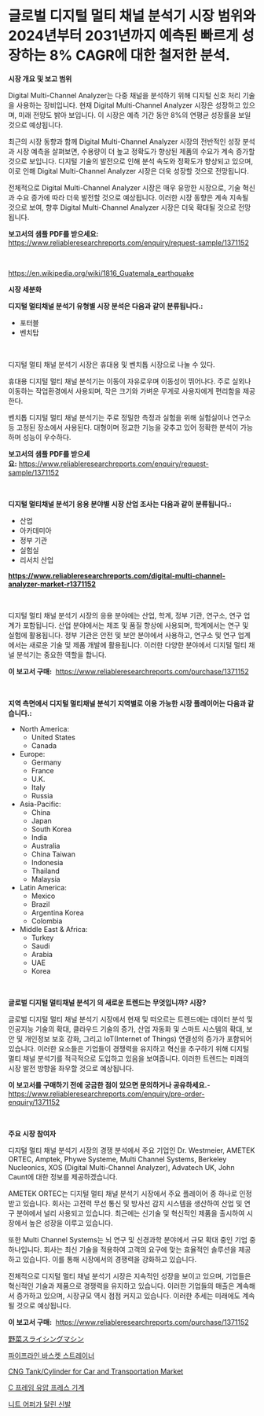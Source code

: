 <p><h1>글로벌 디지털 멀티 채널 분석기 시장 범위와 2024년부터 2031년까지 예측된 빠르게 성장하는 8% CAGR에 대한 철저한 분석.</h1></p><p><strong>시장 개요 및 보고 범위</strong></p>
<p><p>Digital Multi-Channel Analyzer는 다중 채널을 분석하기 위해 디지털 신호 처리 기술을 사용하는 장비입니다. 현재 Digital Multi-Channel Analyzer 시장은 성장하고 있으며, 미래 전망도 밝아 보입니다. 이 시장은 예측 기간 동안 8%의 연평균 성장률을 보일 것으로 예상됩니다.</p><p>최근의 시장 동향과 함께 Digital Multi-Channel Analyzer 시장의 전반적인 성장 분석과 시장 예측을 살펴보면, 수용량이 더 높고 정확도가 향상된 제품의 수요가 계속 증가할 것으로 보입니다. 디지털 기술의 발전으로 인해 분석 속도와 정확도가 향상되고 있으며, 이로 인해 Digital Multi-Channel Analyzer 시장은 더욱 성장할 것으로 전망됩니다.</p><p>전체적으로 Digital Multi-Channel Analyzer 시장은 매우 유망한 시장으로, 기술 혁신과 수요 증가에 따라 더욱 발전할 것으로 예상됩니다. 이러한 시장 동향은 계속 지속될 것으로 보여, 향후 Digital Multi-Channel Analyzer 시장은 더욱 확대될 것으로 전망됩니다.</p></p>
<p><strong>보고서의 샘플 PDF를 받으세요:</strong> <a href="https://www.reliableresearchreports.com/enquiry/request-sample/1371152">https://www.reliableresearchreports.com/enquiry/request-sample/1371152</a></p>
<p>&nbsp;</p>
<p><a href="https://en.wikipedia.org/wiki/1816_Guatemala_earthquake">https://en.wikipedia.org/wiki/1816_Guatemala_earthquake</a></p>
<p><strong>시장 세분화</strong></p>
<p><strong>디지털 멀티채널 분석기 유형별 시장 분석은 다음과 같이 분류됩니다.:</strong></p>
<p><ul><li>포터블</li><li>벤치탑</li></ul></p>
<p>&nbsp;</p>
<p><p>디지털 멀티 채널 분석기 시장은 휴대용 및 벤치톱 시장으로 나눌 수 있다. </p><p>휴대용 디지털 멀티 채널 분석기는 이동이 자유로우며 이동성이 뛰어나다. 주로 실외나 이동하는 작업환경에서 사용되며, 작은 크기와 가벼운 무게로 사용자에게 편리함을 제공한다.</p><p>벤치톱 디지털 멀티 채널 분석기는 주로 정밀한 측정과 실험을 위해 실험실이나 연구소 등 고정된 장소에서 사용된다. 대형이며 정교한 기능을 갖추고 있어 정확한 분석이 가능하며 성능이 우수하다.</p></p>
<p><strong>보고서의 샘플 PDF를 받으세요:</strong>&nbsp;<a href="https://www.reliableresearchreports.com/enquiry/request-sample/1371152">https://www.reliableresearchreports.com/enquiry/request-sample/1371152</a></p>
<p>&nbsp;</p>
<p><strong> 디지털 멀티채널 분석기 응용 분야별 시장 산업 조사는 다음과 같이 분류됩니다.:</strong></p>
<p><ul><li>산업</li><li>아카데미아</li><li>정부 기관</li><li>실험실</li><li>리서치 산업</li></ul></p>
<p><strong><a href="https://www.reliableresearchreports.com/digital-multi-channel-analyzer-market-r1371152">https://www.reliableresearchreports.com/digital-multi-channel-analyzer-market-r1371152</a></strong></p>
<p>&nbsp;</p>
<p><p>디지털 멀티 채널 분석기 시장의 응용 분야에는 산업, 학계, 정부 기관, 연구소, 연구 업계가 포함됩니다. 산업 분야에서는 제조 및 품질 향상에 사용되며, 학계에서는 연구 및 실험에 활용됩니다. 정부 기관은 안전 및 보안 분야에서 사용하고, 연구소 및 연구 업계에서는 새로운 기술 및 제품 개발에 활용됩니다. 이러한 다양한 분야에서 디지털 멀티 채널 분석기는 중요한 역할을 합니다.</p></p>
<p><strong>이 보고서 구매:</strong>&nbsp; <a href="https://www.reliableresearchreports.com/purchase/1371152">https://www.reliableresearchreports.com/purchase/1371152</a></p>
<p>&nbsp;</p>
<p><strong>지역 측면에서 디지털 멀티채널 분석기 지역별로 이용 가능한 시장 플레이어는 다음과 같습니다.:</strong></p>
<p><ul>
    <li>
        North America:
        <ul>
            <li>United States</li>
            <li>Canada</li>
        </ul>
    </li>
    <li>
        Europe:
        <ul>
            <li>Germany</li>
            <li>France</li>
            <li>U.K.</li>
            <li>Italy</li>
            <li>Russia</li>
        </ul>
    </li>
    <li>
        Asia-Pacific:
        <ul>
            <li>China</li>
            <li>Japan</li>
            <li>South Korea</li>
            <li>India</li>
            <li>Australia</li>
            <li>China Taiwan</li>
            <li>Indonesia</li>
            <li>Thailand</li>
            <li>Malaysia</li>
        </ul>
    </li>
    <li>
        Latin America:
        <ul>
            <li>Mexico</li>
            <li>Brazil</li>
            <li>Argentina Korea</li>
            <li>Colombia</li>
        </ul>
    </li>
    <li>
        Middle East & Africa:
        <ul>
            <li>Turkey</li>
            <li>Saudi</li>
            <li>Arabia</li>
            <li>UAE</li>
            <li>Korea</li>
        </ul>
    </li>
    </ul></p>
<p>&nbsp;</p>
<p><strong>글로벌 디지털 멀티채널 분석기 의 새로운 트렌드는 무엇입니까? 시장?</strong></p>
<p><p>글로벌 디지털 멀티 채널 분석기 시장에서 현재 및 떠오르는 트렌드에는 데이터 분석 및 인공지능 기술의 확대, 클라우드 기술의 증가, 산업 자동화 및 스마트 시스템의 확대, 보안 및 개인정보 보호 강화, 그리고 IoT(Internet of Things) 연결성의 증가가 포함되어 있습니다. 이러한 요소들은 기업들이 경쟁력을 유지하고 혁신을 추구하기 위해 디지털 멀티 채널 분석기를 적극적으로 도입하고 있음을 보여줍니다. 이러한 트렌드는 미래의 시장 발전 방향을 좌우할 것으로 예상됩니다.</p></p>
<p><strong>이 보고서를 구매하기 전에 궁금한 점이 있으면 문의하거나 공유하세요.</strong>- <a href="https://www.reliableresearchreports.com/enquiry/pre-order-enquiry/1371152">https://www.reliableresearchreports.com/enquiry/pre-order-enquiry/1371152</a></p>
<p>&nbsp;</p>
<p><strong>주요 시장 참여자</strong></p>
<p><p>디지털 멀티 채널 분석기 시장의 경쟁 분석에서 주요 기업인 Dr. Westmeier, AMETEK ORTEC, Amptek, Phywe Systeme, Multi Channel Systems, Berkeley Nucleonics, XOS (Digital Multi-Channel Analyzer), Advatech UK, John Caunt에 대한 정보를 제공하겠습니다.</p><p>AMETEK ORTEC는 디지털 멀티 채널 분석기 시장에서 주요 플레이어 중 하나로 인정받고 있습니다. 회사는 고전력 무선 통신 및 방사선 감지 시스템을 생산하여 산업 및 연구 분야에서 널리 사용되고 있습니다. 최근에는 신기술 및 혁신적인 제품을 출시하여 시장에서 높은 성장을 이루고 있습니다.</p><p>또한 Multi Channel Systems는 뇌 연구 및 신경과학 분야에서 규모 확대 중인 기업 중 하나입니다. 회사는 최신 기술을 적용하여 고객의 요구에 맞는 효율적인 솔루션을 제공하고 있습니다. 이를 통해 시장에서의 경쟁력을 강화하고 있습니다.</p><p>전체적으로 디지털 멀티 채널 분석기 시장은 지속적인 성장을 보이고 있으며, 기업들은 혁신적인 기술과 제품으로 경쟁력을 유지하고 있습니다. 이러한 기업들의 매출은 계속해서 증가하고 있으며, 시장규모 역시 점점 커지고 있습니다. 이러한 추세는 미래에도 계속될 것으로 예상됩니다.</p></p>
<p><strong>이 보고서 구매:</strong>&nbsp;&nbsp;<a href="https://www.reliableresearchreports.com/purchase/1371152">https://www.reliableresearchreports.com/purchase/1371152</a></p>
<p><p><a href="https://medium.com/@attyourniture/%E9%87%8E%E8%8F%9C%E3%82%B9%E3%83%A9%E3%82%A4%E3%82%B5%E3%83%BC%E6%A9%9F%E5%B8%82%E5%A0%B4%E3%81%AE%E3%83%A1%E3%83%88%E3%83%AA%E3%82%AF%E3%82%B9%E3%81%AE%E5%BE%A9%E5%8F%B7%E5%8C%96-%E5%B8%82%E5%A0%B4%E3%82%B7%E3%82%A7%E3%82%A2-%E3%83%88%E3%83%AC%E3%83%B3%E3%83%89-%E6%88%90%E9%95%B7%E3%83%91%E3%82%BF%E3%83%BC%E3%83%B3-70bb097275cd">野菜スライシングマシン</a></p><p><a href="https://medium.com/@sherlock567567/%ED%8C%8C%EC%9D%B4%ED%94%84%EB%9D%BC%EC%9D%B8-%EB%B0%94%EC%8A%A4%EC%BC%93-%EC%8A%A4%ED%8A%B8%EB%A0%88%EC%9D%B4%EB%84%88-%EC%8B%9C%EC%9E%A5-%EC%A0%90%EC%9C%A0%EC%9C%A8-%EB%B0%8F-%EC%8B%9C%EC%9E%A5-%EB%B6%84%EC%84%9D-%EC%84%B1%EC%9E%A5-%EC%B6%94%EC%9D%B4-%EB%B0%8F-%EC%98%88%EC%B8%A1-%EA%B8%B0%EA%B0%84-2024%EB%85%84-2031%EB%85%84-e67bcfd342dd">파이프라인 바스켓 스트레이너</a></p><p><a href="https://issuu.com/reportprime-2/docs/cng-tankcylinder-for-car-and-transportation-market">CNG Tank/Cylinder for Car and Transportation Market</a></p><p><a href="https://github.com/KellyLyncyh543964/Market-Research-Report-List-2/blob/main/4693404137069.md">C 프레임 유압 프레스 기계</a></p><p><a href="https://github.com/laholand/Market-Research-Report-List-4/blob/main/1887489137068.md">니트 어퍼가 달린 신발</a></p></p>